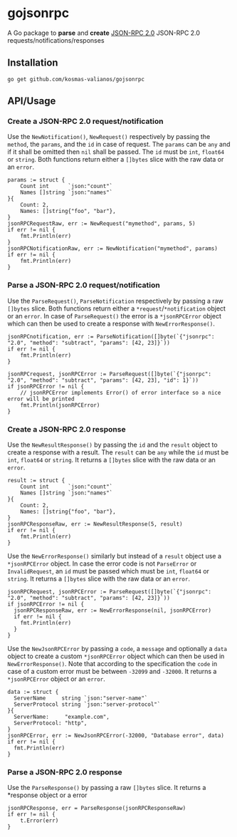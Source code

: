 # gojsonrpc
A Go package to **parse** and **create** [JSON-RPC 2.0](https://www.jsonrpc.org/specification) JSON-RPC 2.0 requests/notifications/responses

## Installation
`go get github.com/kosmas-valianos/gojsonrpc`

## API/Usage

### Create a JSON-RPC 2.0 request/notification
Use the `NewNotification()`, `NewRequest()` respectively by passing the `method`, the `params`, and the `id` in case of request. The `params` can be `any` and if it shall be omitted then `nil` shall be passed. The `id` must be `int`, `float64` or `string`. Both functions return either a `[]bytes` slice with the raw data or an `error`.

```golang
params := struct {
	Count int      `json:"count"`
	Names []string `json:"names"`
}{
	Count: 2,
	Names: []string{"foo", "bar"},
}
jsonRPCRequestRaw, err := NewRequest("mymethod", params, 5)
if err != nil {
	fmt.Println(err)
}
jsonRPCNotificationRaw, err := NewNotification("mymethod", params)
if err != nil {
	fmt.Println(err)
}
```

### Parse a JSON-RPC 2.0 request/notification
Use the `ParseRequest()`, `ParseNotification` respectively by passing a raw `[]bytes` slice. Both functions return either a `*request`/`*notification` object or an `error`. In case of `ParseRequest()` the error is a `*jsonRPCError` object which can then be used to create a response with `NewErrorResponse()`.

```golang
jsonRPCnotification, err := ParseNotification([]byte(`{"jsonrpc": "2.0", "method": "subtract", "params": [42, 23]}`))
if err != nil {
	fmt.Println(err)
}

jsonRPCrequest, jsonRPCError := ParseRequest([]byte(`{"jsonrpc": "2.0", "method": "subtract", "params": [42, 23], "id": 1}`))
if jsonRPCError != nil {
	// jsonRPCError implements Error() of error interface so a nice error will be printed
	fmt.Println(jsonRPCError)
}
```

### Create a JSON-RPC 2.0 response
Use the `NewResultResponse()` by passing the `id` and the `result` object to create a response with a result. The `result` can be `any` while the `id` must be `int`, `float64` or `string`. It returns a `[]bytes` slice with the raw data or an `error`.

```golang
result := struct {
	Count int      `json:"count"`
	Names []string `json:"names"`
}{
	Count: 2,
	Names: []string{"foo", "bar"},
}
jsonRPCResponseRaw, err := NewResultResponse(5, result)
if err != nil {
	fmt.Println(err)
}
```

Use the `NewErrorResponse()` similarly but instead of a `result` object use a `*jsonRPCError` object. In case the error code is not `ParseError` or `InvalidRequest`, an `id` must be passed which must be `int`, `float64` or `string`. It returns a `[]bytes` slice with the raw data or an `error`.

```golang
jsonRPCRequest, jsonRPCError := ParseRequest([]byte(`{"jsonrpc": "2.0", "method": "subtract", "params": [42, 23]}`))
if jsonRPCError != nil {
  jsonRPCResponseRaw, err := NewErrorResponse(nil, jsonRPCError)
  if err != nil {
    fmt.Println(err)
  }
}
```

Use the `NewJsonRPCError` by passing a `code`, a `message` and optionally a `data` object to create a custom `*jsonRPCError` object which can then be used in `NewErrorResponse()`. Note that according to the specification the `code` in case of a custom error must be between `-32099` and `-32000`. It returns a `*jsonRPCError` object or an `error`.

```golang
data := struct {
  ServerName     string `json:"server-name"`
  ServerProtocol string `json:"server-protocol"`
}{
  ServerName:     "example.com",
  ServerProtocol: "http",
}
jsonRPCError, err := NewJsonRPCError(-32000, "Database error", data)
if err != nil {
  fmt.Println(err)
}
```

### Parse a JSON-RPC 2.0 response
Use the `ParseResponse()` by passing a raw `[]bytes` slice. It returns a *response object or a error

```golang
jsonRPCResponse, err = ParseResponse(jsonRPCResponseRaw)
if err != nil {
	t.Error(err)
}
```
